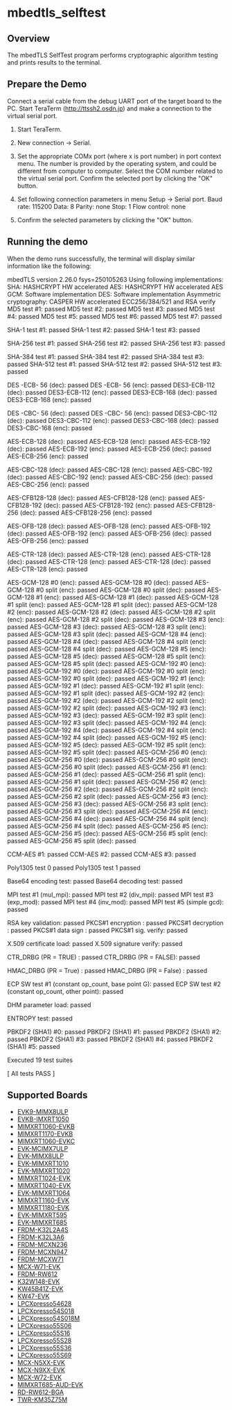 # mbedtls_selftest

## Overview
The mbedTLS SelfTest program performs cryptographic algorithm testing and prints results to the
terminal.

## Prepare the Demo
Connect a serial cable from the debug UART port of the target board to the PC. Start TeraTerm
(http://ttssh2.osdn.jp) and make a connection to the virtual serial port.

1. Start TeraTerm.

2. New connection -> Serial.

3. Set the appropriate COMx port (where x is port number) in port context menu. The number is provided by the operating
   system, and could be different from computer to computer. Select the COM number related to the virtual
   serial port. Confirm the selected port by clicking the "OK" button.

4. Set following connection parameters in menu Setup -> Serial port.
        Baud rate:    115200
        Data:         8
        Parity:       none
        Stop:         1
        Flow control: none

5.  Confirm the selected parameters by clicking the "OK" button.

## Running the demo
When the demo runs successfully, the terminal will display similar information like the following:

mbedTLS version 2.26.0
fsys=250105263
Using following implementations:
  SHA: HASHCRYPT HW accelerated
  AES: HASHCRYPT HW accelerated
  AES GCM: Software implementation
  DES: Software implementation
  Asymmetric cryptography: CASPER HW accelerated ECC256/384/521 and RSA verify
  MD5 test #1: passed
  MD5 test #2: passed
  MD5 test #3: passed
  MD5 test #4: passed
  MD5 test #5: passed
  MD5 test #6: passed
  MD5 test #7: passed

  SHA-1 test #1: passed
  SHA-1 test #2: passed
  SHA-1 test #3: passed

  SHA-256 test #1: passed
  SHA-256 test #2: passed
  SHA-256 test #3: passed

  SHA-384 test #1: passed
  SHA-384 test #2: passed
  SHA-384 test #3: passed
  SHA-512 test #1: passed
  SHA-512 test #2: passed
  SHA-512 test #3: passed

  DES -ECB- 56 (dec): passed
  DES -ECB- 56 (enc): passed
  DES3-ECB-112 (dec): passed
  DES3-ECB-112 (enc): passed
  DES3-ECB-168 (dec): passed
  DES3-ECB-168 (enc): passed

  DES -CBC- 56 (dec): passed
  DES -CBC- 56 (enc): passed
  DES3-CBC-112 (dec): passed
  DES3-CBC-112 (enc): passed
  DES3-CBC-168 (dec): passed
  DES3-CBC-168 (enc): passed

  AES-ECB-128 (dec): passed
  AES-ECB-128 (enc): passed
  AES-ECB-192 (dec): passed
  AES-ECB-192 (enc): passed
  AES-ECB-256 (dec): passed
  AES-ECB-256 (enc): passed

  AES-CBC-128 (dec): passed
  AES-CBC-128 (enc): passed
  AES-CBC-192 (dec): passed
  AES-CBC-192 (enc): passed
  AES-CBC-256 (dec): passed
  AES-CBC-256 (enc): passed

  AES-CFB128-128 (dec): passed
  AES-CFB128-128 (enc): passed
  AES-CFB128-192 (dec): passed
  AES-CFB128-192 (enc): passed
  AES-CFB128-256 (dec): passed
  AES-CFB128-256 (enc): passed

  AES-OFB-128 (dec): passed
  AES-OFB-128 (enc): passed
  AES-OFB-192 (dec): passed
  AES-OFB-192 (enc): passed
  AES-OFB-256 (dec): passed
  AES-OFB-256 (enc): passed

  AES-CTR-128 (dec): passed
  AES-CTR-128 (enc): passed
  AES-CTR-128 (dec): passed
  AES-CTR-128 (enc): passed
  AES-CTR-128 (dec): passed
  AES-CTR-128 (enc): passed

  AES-GCM-128 #0 (enc): passed
  AES-GCM-128 #0 (dec): passed
  AES-GCM-128 #0 split (enc): passed
  AES-GCM-128 #0 split (dec): passed
  AES-GCM-128 #1 (enc): passed
  AES-GCM-128 #1 (dec): passed
  AES-GCM-128 #1 split (enc): passed
  AES-GCM-128 #1 split (dec): passed
  AES-GCM-128 #2 (enc): passed
  AES-GCM-128 #2 (dec): passed
  AES-GCM-128 #2 split (enc): passed
  AES-GCM-128 #2 split (dec): passed
  AES-GCM-128 #3 (enc): passed
  AES-GCM-128 #3 (dec): passed
  AES-GCM-128 #3 split (enc): passed
  AES-GCM-128 #3 split (dec): passed
  AES-GCM-128 #4 (enc): passed
  AES-GCM-128 #4 (dec): passed
  AES-GCM-128 #4 split (enc): passed
  AES-GCM-128 #4 split (dec): passed
  AES-GCM-128 #5 (enc): passed
  AES-GCM-128 #5 (dec): passed
  AES-GCM-128 #5 split (enc): passed
  AES-GCM-128 #5 split (dec): passed
  AES-GCM-192 #0 (enc): passed
  AES-GCM-192 #0 (dec): passed
  AES-GCM-192 #0 split (enc): passed
  AES-GCM-192 #0 split (dec): passed
  AES-GCM-192 #1 (enc): passed
  AES-GCM-192 #1 (dec): passed
  AES-GCM-192 #1 split (enc): passed
  AES-GCM-192 #1 split (dec): passed
  AES-GCM-192 #2 (enc): passed
  AES-GCM-192 #2 (dec): passed
  AES-GCM-192 #2 split (enc): passed
  AES-GCM-192 #2 split (dec): passed
  AES-GCM-192 #3 (enc): passed
  AES-GCM-192 #3 (dec): passed
  AES-GCM-192 #3 split (enc): passed
  AES-GCM-192 #3 split (dec): passed
  AES-GCM-192 #4 (enc): passed
  AES-GCM-192 #4 (dec): passed
  AES-GCM-192 #4 split (enc): passed
  AES-GCM-192 #4 split (dec): passed
  AES-GCM-192 #5 (enc): passed
  AES-GCM-192 #5 (dec): passed
  AES-GCM-192 #5 split (enc): passed
  AES-GCM-192 #5 split (dec): passed
  AES-GCM-256 #0 (enc): passed
  AES-GCM-256 #0 (dec): passed
  AES-GCM-256 #0 split (enc): passed
  AES-GCM-256 #0 split (dec): passed
  AES-GCM-256 #1 (enc): passed
  AES-GCM-256 #1 (dec): passed
  AES-GCM-256 #1 split (enc): passed
  AES-GCM-256 #1 split (dec): passed
  AES-GCM-256 #2 (enc): passed
  AES-GCM-256 #2 (dec): passed
  AES-GCM-256 #2 split (enc): passed
  AES-GCM-256 #2 split (dec): passed
  AES-GCM-256 #3 (enc): passed
  AES-GCM-256 #3 (dec): passed
  AES-GCM-256 #3 split (enc): passed
  AES-GCM-256 #3 split (dec): passed
  AES-GCM-256 #4 (enc): passed
  AES-GCM-256 #4 (dec): passed
  AES-GCM-256 #4 split (enc): passed
  AES-GCM-256 #4 split (dec): passed
  AES-GCM-256 #5 (enc): passed
  AES-GCM-256 #5 (dec): passed
  AES-GCM-256 #5 split (enc): passed
  AES-GCM-256 #5 split (dec): passed

  CCM-AES #1: passed
  CCM-AES #2: passed
  CCM-AES #3: passed

  Poly1305 test 0 passed
  Poly1305 test 1 passed

  Base64 encoding test: passed
  Base64 decoding test: passed

  MPI test #1 (mul_mpi): passed
  MPI test #2 (div_mpi): passed
  MPI test #3 (exp_mod): passed
  MPI test #4 (inv_mod): passed
  MPI test #5 (simple gcd): passed

  RSA key validation: passed
  PKCS#1 encryption : passed
  PKCS#1 decryption : passed
  PKCS#1 data sign  : passed
  PKCS#1 sig. verify: passed

  X.509 certificate load: passed
  X.509 signature verify: passed

  CTR_DRBG (PR = TRUE) : passed
  CTR_DRBG (PR = FALSE): passed

  HMAC_DRBG (PR = True) : passed
  HMAC_DRBG (PR = False) : passed

  ECP SW test #1 (constant op_count, base point G): passed
  ECP SW test #2 (constant op_count, other point): passed

  DHM parameter load: passed

  ENTROPY test: passed

  PBKDF2 (SHA1) #0: passed
  PBKDF2 (SHA1) #1: passed
  PBKDF2 (SHA1) #2: passed
  PBKDF2 (SHA1) #3: passed
  PBKDF2 (SHA1) #4: passed
  PBKDF2 (SHA1) #5: passed

  Executed 19 test suites

  [ All tests PASS ]

## Supported Boards
- [EVK9-MIMX8ULP](../../_boards/evk9mimx8ulp/mbedtls_examples/mbedtls_selftest/example_board_readme.md)
- [EVKB-IMXRT1050](../../_boards/evkbimxrt1050/mbedtls_examples/mbedtls_selftest/example_board_readme.md)
- [MIMXRT1060-EVKB](../../_boards/evkbmimxrt1060/mbedtls_examples/mbedtls_selftest/example_board_readme.md)
- [MIMXRT1170-EVKB](../../_boards/evkbmimxrt1170/mbedtls_examples/mbedtls_selftest/example_board_readme.md)
- [MIMXRT1060-EVKC](../../_boards/evkcmimxrt1060/mbedtls_examples/mbedtls_selftest/example_board_readme.md)
- [EVK-MCIMX7ULP](../../_boards/evkmcimx7ulp/mbedtls_examples/mbedtls_selftest/example_board_readme.md)
- [EVK-MIMX8ULP](../../_boards/evkmimx8ulp/mbedtls_examples/mbedtls_selftest/example_board_readme.md)
- [EVK-MIMXRT1010](../../_boards/evkmimxrt1010/mbedtls_examples/mbedtls_selftest/example_board_readme.md)
- [EVK-MIMXRT1020](../../_boards/evkmimxrt1020/mbedtls_examples/mbedtls_selftest/example_board_readme.md)
- [MIMXRT1024-EVK](../../_boards/evkmimxrt1024/mbedtls_examples/mbedtls_selftest/example_board_readme.md)
- [MIMXRT1040-EVK](../../_boards/evkmimxrt1040/mbedtls_examples/mbedtls_selftest/example_board_readme.md)
- [EVK-MIMXRT1064](../../_boards/evkmimxrt1064/mbedtls_examples/mbedtls_selftest/example_board_readme.md)
- [MIMXRT1160-EVK](../../_boards/evkmimxrt1160/mbedtls_examples/mbedtls_selftest/example_board_readme.md)
- [MIMXRT1180-EVK](../../_boards/evkmimxrt1180/mbedtls_examples/mbedtls_selftest/example_board_readme.md)
- [EVK-MIMXRT595](../../_boards/evkmimxrt595/mbedtls_examples/mbedtls_selftest/example_board_readme.md)
- [EVK-MIMXRT685](../../_boards/evkmimxrt685/mbedtls_examples/mbedtls_selftest/example_board_readme.md)
- [FRDM-K32L2A4S](../../_boards/frdmk32l2a4s/mbedtls_examples/mbedtls_selftest/example_board_readme.md)
- [FRDM-K32L3A6](../../_boards/frdmk32l3a6/mbedtls_examples/mbedtls_selftest/example_board_readme.md)
- [FRDM-MCXN236](../../_boards/frdmmcxn236/mbedtls_examples/mbedtls_selftest/example_board_readme.md)
- [FRDM-MCXN947](../../_boards/frdmmcxn947/mbedtls_examples/mbedtls_selftest/example_board_readme.md)
- [FRDM-MCXW71](../../_boards/frdmmcxw71/mbedtls_examples/mbedtls_selftest/example_board_readme.md)
- [MCX-W71-EVK](../../_boards/mcxw71evk/mbedtls_examples/mbedtls_selftest/example_board_readme.md)
- [FRDM-RW612](../../_boards/frdmrw612/mbedtls_examples/mbedtls_selftest/example_board_readme.md)
- [K32W148-EVK](../../_boards/k32w148evk/mbedtls_examples/mbedtls_selftest/example_board_readme.md)
- [KW45B41Z-EVK](../../_boards/kw45b41zevk/mbedtls_examples/mbedtls_selftest/example_board_readme.md)
- [KW47-EVK](../../_boards/kw47evk/mbedtls_examples/mbedtls_selftest/example_board_readme.md)
- [LPCXpresso54628](../../_boards/lpcxpresso54628/mbedtls_examples/mbedtls_selftest/example_board_readme.md)
- [LPCXpresso54S018](../../_boards/lpcxpresso54s018/mbedtls_examples/mbedtls_selftest/example_board_readme.md)
- [LPCXpresso54S018M](../../_boards/lpcxpresso54s018m/mbedtls_examples/mbedtls_selftest/example_board_readme.md)
- [LPCXpresso55S06](../../_boards/lpcxpresso55s06/mbedtls_examples/mbedtls_selftest/example_board_readme.md)
- [LPCXpresso55S16](../../_boards/lpcxpresso55s16/mbedtls_examples/mbedtls_selftest/example_board_readme.md)
- [LPCXpresso55S28](../../_boards/lpcxpresso55s28/mbedtls_examples/mbedtls_selftest/example_board_readme.md)
- [LPCXpresso55S36](../../_boards/lpcxpresso55s36/mbedtls_examples/mbedtls_selftest/example_board_readme.md)
- [LPCXpresso55S69](../../_boards/lpcxpresso55s69/mbedtls_examples/mbedtls_selftest/example_board_readme.md)
- [MCX-N5XX-EVK](../../_boards/mcxn5xxevk/mbedtls_examples/mbedtls_selftest/example_board_readme.md)
- [MCX-N9XX-EVK](../../_boards/mcxn9xxevk/mbedtls_examples/mbedtls_selftest/example_board_readme.md)
- [MCX-W72-EVK](../../_boards/mcxw72evk/mbedtls_examples/mbedtls_selftest/example_board_readme.md)
- [MIMXRT685-AUD-EVK](../../_boards/mimxrt685audevk/mbedtls_examples/mbedtls_selftest/example_board_readme.md)
- [RD-RW612-BGA](../../_boards/rdrw612bga/mbedtls_examples/mbedtls_selftest/example_board_readme.md)
- [TWR-KM35Z75M](../../_boards/twrkm35z75m/mbedtls_examples/mbedtls_selftest/example_board_readme.md)
